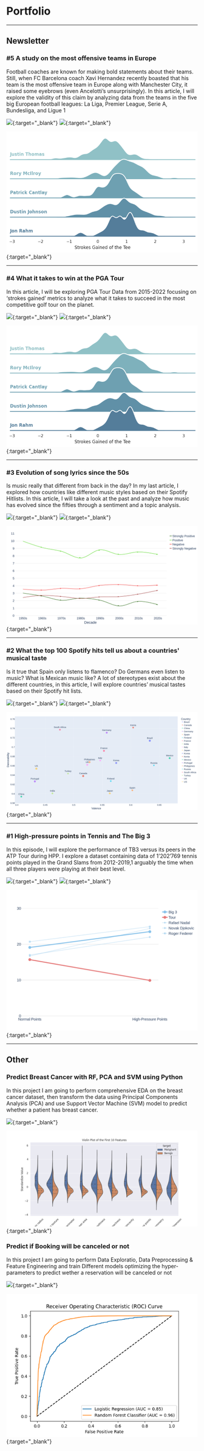 # Portfolio

---

## Newsletter

### #5 A study on the most offensive teams in Europe

Football coaches are known for making bold statements about their teams. Still, when FC Barcelona coach Xavi Hernandez recently boasted that his team is the most offensive team in Europe along with Manchester City, it raised some eyebrows (even Ancelotti’s unsurprisingly). In this article, I will explore the validity of this claim by analyzing data from the teams in the five big European football leagues: La Liga, Premier League, Serie A, Bundesliga, and Ligue 1

[<img src="https://img.shields.io/badge/Substack-Golf-FF6719?logo=Substack"/>](https://chusikowski.substack.com/p/a-study-on-the-most-offensive-teams){:target="_blank"} [<img src="https://img.shields.io/badge/Jupyter-Open Notebook-F37626?logo=Jupyter"/>](https://github.com/oskarmk/oskarmk.github.io/blob/main/html/golf.ipynb){:target="_blank"}

[<img src="images/driving_p.png"/>](https://chusikowski.substack.com/p/a-study-on-the-most-offensive-teams){:target="_blank"}

---

### #4 What it takes to win at the PGA Tour

In this article, I will be exploring PGA Tour Data from 2015-2022 focusing on ‘strokes gained’ metrics to analyze what it takes to succeed in the most competitive golf tour on the planet.

[<img src="https://img.shields.io/badge/Substack-Golf-FF6719?logo=Substack"/>](https://chusikowski.substack.com/p/what-does-it-take-to-win-a-pga-tour){:target="_blank"} [<img src="https://img.shields.io/badge/Jupyter-Open Notebook-F37626?logo=Jupyter"/>](https://github.com/oskarmk/oskarmk.github.io/blob/main/html/golf.ipynb){:target="_blank"}

[<img src="images/driving_p.png"/>](https://chusikowski.substack.com/p/what-does-it-take-to-win-a-pga-tour){:target="_blank"}

---

### #3 Evolution of song lyrics since the 50s

Is music really that different from back in the day? In my last article, I explored how countries like different music styles based on their Spotify Hitlists. In this article, I will take a look at the past and analyze how music has evolved since the fifties through a sentiment and a topic analysis.

[<img src="https://img.shields.io/badge/Substack-Spotify-FF6719?logo=Substack"/>](https://chusikowski.substack.com/p/evolution-of-song-lyrics-since-the){:target="_blank"}  [<img src="https://img.shields.io/badge/Github-Repository-181717?logo=GitHub"/>](https://github.com/oskarmk/spotify){:target="_blank"}

[<img src="images/newplot(50).png"/>](https://chusikowski.substack.com/p/evolution-of-song-lyrics-since-the){:target="_blank"}

---

### #2 What the top 100 Spotify hits tell us about a countries' musical taste

Is it true that Spain only listens to flamenco? Do Germans even listen to music? What is Mexican music like? A lot of stereotypes exist about the different countries, in this article, I will explore countries’ musical tastes based on their Spotify hit lists.

[<img src="https://img.shields.io/badge/Substack-Spotify-FF6719?logo=Substack"/>](https://chusikowski.substack.com/p/the-spotify-series-1){:target="_blank"}    [<img src="https://img.shields.io/badge/Github-Repository-181717?logo=GitHub"/>](https://github.com/oskarmk/spotify){:target="_blank"}

[<img src="images/newplot(37).png"/>](https://chusikowski.substack.com/p/the-spotify-series-1){:target="_blank"}

---

### #1 High-pressure points in Tennis and The Big 3

In this episode, I will explore the performance of TB3 versus its peers in the ATP Tour during HPP. I explore a dataset containing data of 1’202’769 tennis points played in the Grand Slams from 2012-2019,1 arguably the time when all three players were playing at their best level.

[<img src="https://img.shields.io/badge/Substack-Tennis-FF6719?logo=Substack"/>](https://chusikowski.substack.com/p/high-pressure-points-in-tennis-and){:target="_blank"}  [<img src="https://img.shields.io/badge/Jupyter-Open Notebook-F37626?logo=Jupyter"/>](https://chusikowski.substack.com/p/what-does-it-take-to-win-a-pga-tour){:target="_blank"}

[<img src="images/newplot(3).png"/>](https://chusikowski.substack.com/p/high-pressure-points-in-tennis-and){:target="_blank"}

---

## Other

### Predict Breast Cancer with RF, PCA and SVM using Python

In this project I am going to perform comprehensive EDA on the breast cancer dataset, then transform the data using Principal Components Analysis (PCA) and use Support Vector Machine (SVM) model to predict whether a patient has breast cancer.

[<img src="https://img.shields.io/badge/Jupyter-Open Notebook-F37626?logo=Jupyter"/>](https://github.com/oskarmk/oskarmk.github.io/blob/main/html/breast-cancer-pred.ipynb){:target="_blank"}

[<img src="images/bresast-cancer-pred.png"/>](https://github.com/oskarmk/oskarmk.github.io/blob/main/html/breast-cancer-pred.ipynb){:target="_blank"}


### Predict if Booking will be canceled or not

In this project I am going to perform Data Exploratio, Data Preprocessing & Feature Engineering and train Different models optimizing the hyper-parameters to predict wether a reservation will be canceled or not

[<img src="https://img.shields.io/badge/Jupyter-Open Notebook-F37626?logo=Jupyter"/>](https://github.com/oskarmk/oskarmk.github.io/blob/main/html/honor-prediction(1).ipynb){:target="_blank"}

[<img src="images/sdf.png"/>](https://github.com/oskarmk/oskarmk.github.io/blob/main/html/honor-prediction(1).ipynb){:target="_blank"}
